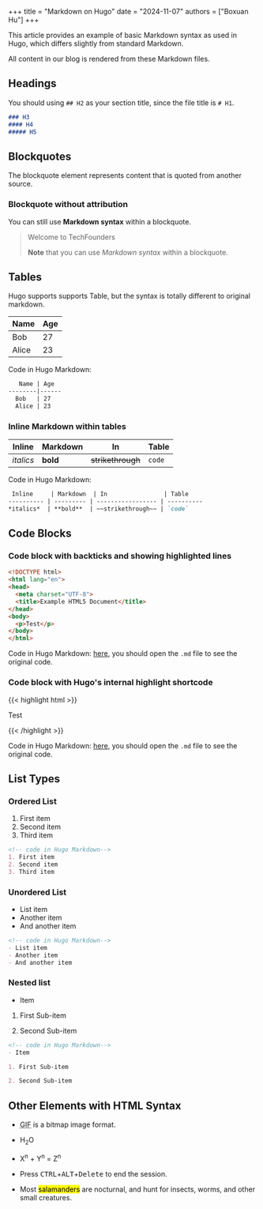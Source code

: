 +++
title = "Markdown on Hugo"
date = "2024-11-07"
authors = ["Boxuan Hu"]
+++

This article provides an example of basic Markdown syntax as used in Hugo, which differs slightly from standard Markdown. 

All content in our blog is rendered from these Markdown files.

<!--more-->

## Headings

You should using `## H2` as your section title, since the file title is `# H1`.

```markdown
### H3
#### H4
##### H5
```

## Blockquotes

The blockquote element represents content that is quoted from another source.


### Blockquote without attribution

You can still use __Markdown syntax__ within a blockquote.

> Welcome to TechFounders
>
> __Note__ that you can use _Markdown syntax_ within a blockquote.


## Tables

Hugo supports supports Table, but the syntax is totally different to original markdown.

   Name | Age
--------|------
  Bob   | 27
  Alice | 23

Code in Hugo Markdown:

```markdown
   Name | Age
--------|------
  Bob   | 27
  Alice | 23
```


### Inline Markdown within tables

 Inline     | Markdown  | In                | Table
---------- | --------- | ----------------- | ----------
*italics*  | **bold**  | ~~strikethrough~~ | `code`


Code in Hugo Markdown:

```markdown
 Inline     | Markdown  | In                | Table
---------- | --------- | ----------------- | ----------
*italics*  | **bold**  | ~~strikethrough~~ | `code`
```


## Code Blocks

### Code block with backticks and showing highlighted lines

```html {linenos=table, hl_lines=[1,"4-5",8], linenostart=199}
<!DOCTYPE html>
<html lang="en">
<head>
  <meta charset="UTF-8">
  <title>Example HTML5 Document</title>
</head>
<body>
  <p>Test</p>
</body>
</html>
```

Code in Hugo Markdown: [here](https://github.com/TechFounders-Berkeley/TechBlog/blob/main/content/posts/hugo-md.md#code-block-with-backticks-and-showing-highlighted-lines), you should open the `.md` file to see the original code.

### Code block with Hugo's internal highlight shortcode

{{< highlight html >}}
<!DOCTYPE html>
<html lang="en">
<head>
  <meta charset="UTF-8">
  <title>Example HTML5 Document</title>
</head>
<body>
  <p>Test</p>
</body>
</html>
{{< /highlight >}}

Code in Hugo Markdown: [here](https://github.com/TechFounders-Berkeley/TechBlog/blob/main/content/posts/hugo-md.md#code-block-with-hugos-internal-highlight-shortcode), you should open the `.md` file to see the original code.


## List Types

### Ordered List

1. First item
2. Second item
3. Third item

```markdown
<!-- code in Hugo Markdown-->
1. First item
2. Second item
3. Third item
```

### Unordered List

- List item
- Another item
- And another item

```markdown
<!-- code in Hugo Markdown-->
- List item
- Another item
- And another item
```

### Nested list

- Item

1. First Sub-item

2. Second Sub-item

```markdown
<!-- code in Hugo Markdown-->
- Item

1. First Sub-item

2. Second Sub-item
```


## Other Elements with HTML Syntax

- <abbr title="Graphics Interchange Format">GIF</abbr> is a bitmap image format.

- H<sub>2</sub>O

- X<sup>n</sup> + Y<sup>n</sup> = Z<sup>n</sup>

- Press <kbd>CTRL</kbd>+<kbd>ALT</kbd>+<kbd>Delete</kbd> to end the session.

- Most <mark>salamanders</mark> are nocturnal, and hunt for insects, worms, and other small creatures.

